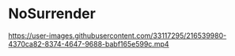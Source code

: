# NoSurrender

https://user-images.githubusercontent.com/33117295/216539980-4370ca82-8374-4647-9688-babf165e599c.mp4

